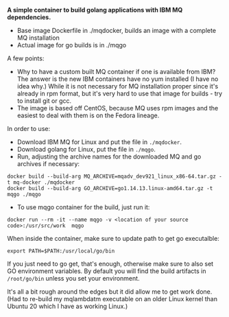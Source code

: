**A simple container to build golang applications with IBM MQ dependencies.**

- Base image Dockerfile in ./mqdocker, builds an image with a complete MQ installation
- Actual image for go builds is in ./mqgo

A few points:

- Why to have a custom built MQ container if one is available from IBM? The answer is the new IBM containers have no yum installed (I have no idea why.) While it is not necessary for MQ installation proper since it's already in rpm format, but it's very hard to use that image for builds - try to install git or gcc.
- The image is based off CentOS, because MQ uses rpm images and the easiest to deal with them is on the Fedora lineage.

In order to use:

- Download IBM MQ for Linux and put the file in `./mqdocker`. 
- Download golang for Linux, put the file in `./mqgo`.
- Run, adjusting the archive names for the downloaded MQ and go archives if necessary:

``` 
docker build --build-arg MQ_ARCHIVE=mqadv_dev921_linux_x86-64.tar.gz -t mq-docker ./mqdocker
docker build --build-arg GO_ARCHIVE=go1.14.13.linux-amd64.tar.gz -t mqgo ./mqgo
```

- To use mqgo container for the build, just run it:

``` 
docker run --rm -it --name mqgo -v <location of your source code>:/usr/src/work  mqgo
``` 

When inside the container, make sure to update path to get go executalble:

``` 
export PATH=$PATH:/usr/local/go/bin
``` 

If you just need to go get, that's enough, otherwise make sure to also set GO environment variables. By default you will find the build artifacts in `/root/go/bin` unless you set your environment.

It's all a bit rough around the edges but it did allow me to get work done. (Had to re-build my mqlambdatm executable on an older Linux kernel than Ubuntu 20 which I have as working Linux.)

